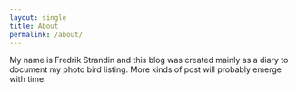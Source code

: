 ```yaml
---
layout: single
title: About
permalink: /about/
---
```

My name is Fredrik Strandin and this blog was created mainly as a diary to
document my photo bird listing. More kinds of post will probably emerge with
time.
